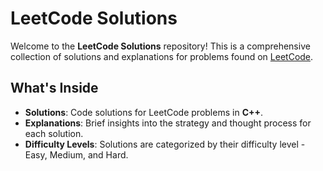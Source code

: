 # LeetCode Solutions

Welcome to the **LeetCode Solutions** repository! This is a comprehensive collection of solutions and explanations for problems found on [LeetCode](https://leetcode.com/problemset/).

## What's Inside

- **Solutions**: Code solutions for LeetCode problems in **C++**.
- **Explanations**: Brief insights into the strategy and thought process for each solution.
- **Difficulty Levels**: Solutions are categorized by their difficulty level - Easy, Medium, and Hard.
